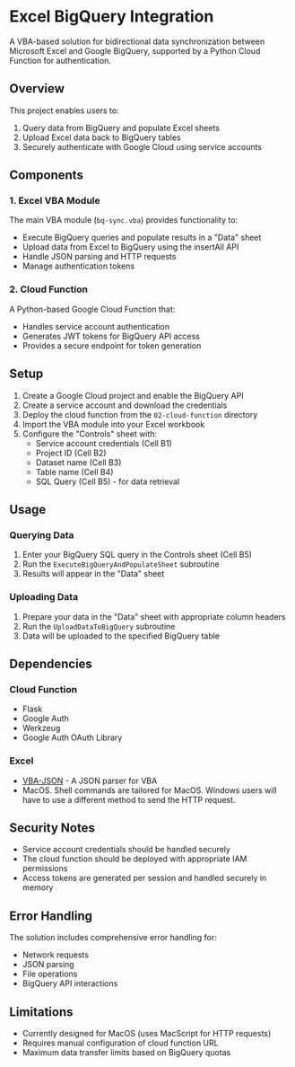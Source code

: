 # Excel BigQuery Integration

A VBA-based solution for bidirectional data synchronization between Microsoft Excel and Google BigQuery, supported by a Python Cloud Function for authentication.

## Overview

This project enables users to:
1. Query data from BigQuery and populate Excel sheets
2. Upload Excel data back to BigQuery tables
3. Securely authenticate with Google Cloud using service accounts

## Components

### 1. Excel VBA Module
The main VBA module (`bq-sync.vba`) provides functionality to:
- Execute BigQuery queries and populate results in a "Data" sheet
- Upload data from Excel to BigQuery using the insertAll API
- Handle JSON parsing and HTTP requests
- Manage authentication tokens

### 2. Cloud Function
A Python-based Google Cloud Function that:
- Handles service account authentication
- Generates JWT tokens for BigQuery API access
- Provides a secure endpoint for token generation

## Setup

1. Create a Google Cloud project and enable the BigQuery API
2. Create a service account and download the credentials
3. Deploy the cloud function from the `02-cloud-function` directory
4. Import the VBA module into your Excel workbook
5. Configure the "Controls" sheet with:
   - Service account credentials (Cell B1)
   - Project ID (Cell B2)
   - Dataset name (Cell B3)
   - Table name (Cell B4)
   - SQL Query (Cell B5) - for data retrieval

## Usage

### Querying Data
1. Enter your BigQuery SQL query in the Controls sheet (Cell B5)
2. Run the `ExecuteBigQueryAndPopulateSheet` subroutine
3. Results will appear in the "Data" sheet

### Uploading Data
1. Prepare your data in the "Data" sheet with appropriate column headers
2. Run the `UploadDataToBigQuery` subroutine
3. Data will be uploaded to the specified BigQuery table

## Dependencies

### Cloud Function
- Flask
- Google Auth
- Werkzeug
- Google Auth OAuth Library

### Excel
- [VBA-JSON](https://github.com/VBA-tools/VBA-JSON) - A JSON parser for VBA
- MacOS. Shell commands are tailored for MacOS. Windows users will have to use a different method to send the HTTP request.

## Security Notes

- Service account credentials should be handled securely
- The cloud function should be deployed with appropriate IAM permissions
- Access tokens are generated per session and handled securely in memory

## Error Handling

The solution includes comprehensive error handling for:
- Network requests
- JSON parsing
- File operations
- BigQuery API interactions

## Limitations

- Currently designed for MacOS (uses MacScript for HTTP requests)
- Requires manual configuration of cloud function URL
- Maximum data transfer limits based on BigQuery quotas